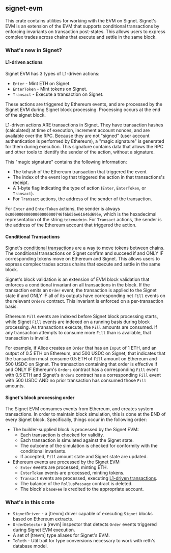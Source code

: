 ## signet-evm

This crate contains utilities for working with the EVM on Signet. Signet's EVM
is an extension of the EVM that supports conditional transactions by enforcing
invariants on transaction post-states. This allows users to express complex
trades across chains that execute and settle in the same block.

### What's new in Signet?

#### L1-driven actions

Signet EVM has 3 types of L1-driven actions:

- `Enter` - Mint ETH on Signet.
- `EnterToken` - Mint tokens on Signet.
- `Transact` - Execute a transaction on Signet.

These actions are triggered by Ethereum events, and are processed by the Signet
EVM during Signet block processing. Processing occurs at the end of the signet
block.

L1-driven actions ARE transactions in Signet. They have transaction hashes
(calculated) at time of execution, increment account nonces, and are available
over the RPC. Because they are not "signed" (user account authentication is
performed by Ethereum), a "magic signature" is generated for them during
execution. This signature contains data that allows the RPC and other tools to
identify the sender of the action, without a signature.

This "magic signature" contains the following information:

- The txhash of the Ethereum transaction that triggered the event
- The index of the event log that triggered the action in that transactions's
  receipt.
- A 1-byte flag indicating the type of action (`Enter`, `EnterToken`,
  or `Transact`).
- For `Transact` actions, the address of the sender of the transaction.

For `Enter` and `EnterToken` actions, the sender is always
`0x00000000000000000000746f6b656e61646d696e`, which is the hexadecimal
representation of the string `tokenadmin`. For `Transact` actions, the sender
is the address of the Ethereum account that triggered the action.

#### Conditional Transactions

Signet's [conditional transactions] are a way to move tokens between chains. The
conditional transactions on Signet confirm and succeed if and ONLY IF
corresponding tokens move on Ethereum and Signet. This allows users to express
complex trades across chains that execute and settle in the same block.

Signet's block validation is an extension of EVM block validation that enforces
a conditional invariant on all transactions in the block. If the transaction
emits an `Order` event, the transaction is applied to the Signet state if and
ONLY IF all of its outputs have corresponding net `Fill` events on the relevant
`Orders` contract. This invariant is enforced on a per-transaction basis.

Ethereum `Fill` events are indexed before Signet block processing starts, while
Signet `Fill` events are indexed on a running basis during block processing. As
transactions execute, the `Fill` amounts are consumed. If any transaction
attempts to consume more `Fill` than is available, that transaction is invalid.

For example, if Alice creates an `Order` that has an `Input` of 1 ETH, and an
output of 0.5 ETH on Ethereum, and 500 USDC on Signet, that indicates that the
transaction must consume 0.5 ETH of `Fill` amount on Ethereum and 500 USDC on
Signet. The transaction containing that order is effective if and ONLY IF
Ethereum's `Orders` contract has a corresponding `Fill` event with 0.5 ETH and
Signet's `Orders` contract has a corresponding `Fill` event with 500 USDC AND
no prior transaction has consumed those `Fill` amounts.

#### Signet's block processing order

The Signet EVM consumes events from Ethereum, and creates system transactions.
In order to maintain block simulation, this is done at the END of every Signet
block. Specifically, things occur in the following order:

- The builder-supplied block is processed by the Signet EVM:
  - Each transaction is checked for validity.
  - Each transaction is simulated against the Signet state.
  - The outcome of the simulation is checked for conformity with the
    conditional invariants.
  - If accepted, `Fill` amount state and Signet state are updated.
- Ethereum events are processed by the Signet EVM
  - `Enter` events are processed, minting ETH.
  - `EnterToken` events are processed, minting tokens.
  - `Transact` events are processed, executing [L1-driven transactions].
  - The balance of the `RollupPassage` contract is deleted.
  - The block's `baseFee` is credited to the appropriate account.

### What's in this crate

- `SignetDriver` - a [trevm] driver capable of executing `Signet` blocks based
  on Ethereum extracts.
- `OrderDetector` a [revm] inspector that detects `Order` events triggered
  during Signet EVM execution.
- A set of [trevm] type aliases for Signet's EVM.
- `ToReth` - Util trait for type conversions necessary to work with reth's
  database model.

[L1-driven transactions]: https://docs.signet.sh/learn-about-signet/cross-chain-transfers-on-signet#moving-from-ethereum-to-signet
[conditional transactions]: https://docs.signet.sh/learn-about-signet/cross-chain-transfers-on-signet
